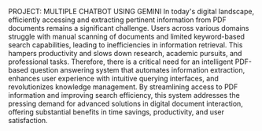 PROJECT: MULTIPLE CHATBOT USING GEMINI 
In today's digital landscape, efficiently accessing and extracting 
pertinent information from PDF documents remains a significant 
challenge. Users across various domains struggle with manual scanning 
of documents and limited keyword-based search capabilities, leading to 
inefficiencies in information retrieval. This hampers productivity and 
slows down research, academic pursuits, and professional tasks. 
Therefore, there is a critical need for an intelligent PDF-based question 
answering system that automates information extraction, enhances user 
experience with intuitive querying interfaces, and revolutionizes 
knowledge management. By streamlining access to PDF information 
and improving search efficiency, this system addresses the pressing 
demand for advanced solutions in digital document interaction, offering 
substantial benefits in time savings, productivity, and user satisfaction.
